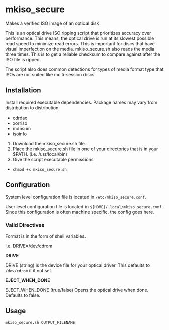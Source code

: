 # mkiso_secure
Makes a verified ISO image of an optical disk

This is an optical drive ISO ripping script that prioritizes accuracy over performance. This means, the optical drive is run at its slowest possible read speed to minimize read errors. This is important for discs that have visual imperfection on the media. mkiso_secure.sh also reads the media three times. This is to get a reliable checksum to compare against after the ISO file is ripped.

The script also does common detections for types of media format type that ISOs are not suited like multi-session discs.

## Installation

Install required executable dependencies. Package names may vary from distribution to distribution.
* cdrdao
* xorriso
* md5sum
* isoinfo
 

1. Download the mkiso_secure.sh file. 
1. Place the mkiso_secure.sh file in one of your directories that is in your $PATH. (i.e. /usr/local/bin)
1. Give the script executable permissions
  - `chmod +x mkiso_secure.sh`
  
## Configuration

System level configuration file is located in `/etc/mkiso_secure.conf`.

User level configuration file is located in `${HOME}/.local/mkiso_secure.conf`. Since this configuration is often machine specific, the config goes here. 

### Valid Directives
Format is in the form of shell variables.

i.e. DRIVE=/dev/cdrom

**DRIVE**

DRIVE (string) is the device file for your optical driver. This defaults to `/dev/cdrom` if it not set.

**EJECT_WHEN_DONE**

EJECT_WHEN_DONE (true/false) Opens the optical drive when done. Defaults to false.

## Usage

`mkiso_secure.sh OUTPUT_FILENAME`